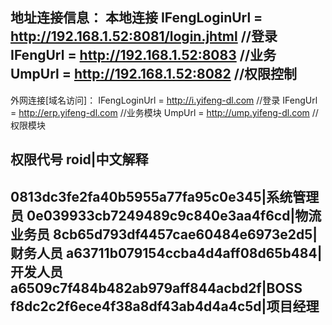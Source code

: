 地址连接信息：
本地连接
IFengLoginUrl = http://192.168.1.52:8081/login.jhtml //登录
IFengUrl = http://192.168.1.52:8083 //业务
UmpUrl = http://192.168.1.52:8082 //权限控制
-----------------------------------------------------------
外网连接[域名访问]：
IFengLoginUrl = http://i.yifeng-dl.com   //登录
IFengUrl = http://erp.yifeng-dl.com //业务模块
UmpUrl = http://ump.yifeng-dl.com //权限模块

权限代号
                            roid|中文解释
-----------------------------------------------
0813dc3fe2fa40b5955a77fa95c0e345|系统管理员
0e039933cb7249489c9c840e3aa4f6cd|物流业务员
8cb65d793df4457cae60484e6973e2d5|财务人员
a63711b079154ccba4d4aff08d65b484|开发人员
a6509c7f484b482ab979aff844acbd2f|BOSS
f8dc2c2f6ece4f38a8df43ab4d4a4c5d|项目经理
-----------------------------------------------
